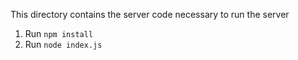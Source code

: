 This directory contains the server code necessary to run the server

1. Run `npm install`
2. Run `node index.js`
